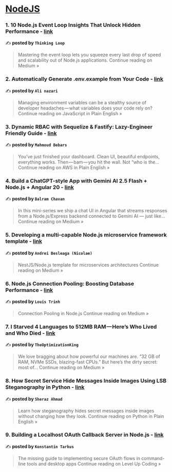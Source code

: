 
<h1><a href=https://medium.com/tag/nodejs/recommended target="_blank" rel="noopener noreferrer">NodeJS</a></h1>
<h3>1. 10 Node.js Event Loop Insights That Unlock Hidden Performance - <a href="https://medium.com/@ThinkingLoop/10-node-js-event-loop-insights-that-unlock-hidden-performance-ab5ae41f866a?source=rss------nodejs-5" target="_blank" rel="noopener noreferrer">link</a></h3>

✍️ **posted by `Thinking Loop`**

<blockquote>Mastering the event loop lets you squeeze every last drop of speed and scalability out of Node.js applications.
Continue reading on Medium »</blockquote>

<h3>2. Automatically Generate .env.example from Your Code - <a href="https://javascript.plainenglish.io/automatically-generate-env-example-from-your-code-8eec67a784d4?source=rss------nodejs-5" target="_blank" rel="noopener noreferrer">link</a></h3>

✍️ **posted by `Ali nazari`**

<blockquote>Managing environment variables can be a stealthy source of developer headaches — what variables does your code rely on?
Continue reading on JavaScript in Plain English »</blockquote>

<h3>3. Dynamic RBAC with Sequelize & Fastify: Lazy-Engineer Friendly Guide - <a href="https://aws.plainenglish.io/dynamic-rbac-with-sequelize-fastify-lazy-engineer-friendly-guide-7e577bd8c3ca?source=rss------nodejs-5" target="_blank" rel="noopener noreferrer">link</a></h3>

✍️ **posted by `Mahmoud Bebars`**

<blockquote>You’ve just finished your dashboard. Clean UI, beautiful endpoints, everything works. Then — bam — you hit the wall. Not “who is the…
Continue reading on AWS in Plain English »</blockquote>

<h3>4. Build a ChatGPT-style App with Gemini AI 2.5 Flash + Node.js + Angular 20 - <a href="https://balramchavan.medium.com/build-a-chatgpt-style-app-with-gemini-ai-2-5-flash-node-js-angular-20-e1d1f27026d5?source=rss------nodejs-5" target="_blank" rel="noopener noreferrer">link</a></h3>

✍️ **posted by `Balram Chavan`**

<blockquote>In this mini-series we ship a chat UI in Angular that streams responses from a Node.js/Express backend connected to Gemini AI — just like…
Continue reading on Medium »</blockquote>

<h3>5. Developing a multi-capable Node.js microservice framework template - <a href="https://medium.com/@andrei-besleaga/developing-a-multi-capable-microservice-framework-template-3f6a61ba9b65?source=rss------nodejs-5" target="_blank" rel="noopener noreferrer">link</a></h3>

✍️ **posted by `Andrei Besleaga (Nicolae)`**

<blockquote>NestJS/Node.js template for microservices architectures
Continue reading on Medium »</blockquote>

<h3>6. Node.js Connection Pooling: Boosting Database Performance - <a href="https://medium.com/@louistrinh/node-js-connection-pooling-boosting-database-performance-e69c43d18406?source=rss------nodejs-5" target="_blank" rel="noopener noreferrer">link</a></h3>

✍️ **posted by `Louis Trinh`**

<blockquote>Connection Pooling in Node.js
Continue reading on Medium »</blockquote>

<h3>7. I Starved 4 Languages to 512MB RAM — Here’s Who Lived and Who Died - <a href="https://medium.com/@optimzationking2/i-starved-4-languages-to-512mb-ram-heres-who-lived-and-who-died-b7de21e27b13?source=rss------nodejs-5" target="_blank" rel="noopener noreferrer">link</a></h3>

✍️ **posted by `TheOptimizationKing`**

<blockquote>We love bragging about how powerful our machines are. “32 GB of RAM, NVMe SSDs, blazing-fast CPUs.” But here’s the dirty secret: most of…
Continue reading on Medium »</blockquote>

<h3>8. How Secret Service Hide Messages Inside Images Using LSB Steganography in Python - <a href="https://python.plainenglish.io/how-secret-service-hide-messages-inside-images-using-lsb-steganography-in-python-511ad81c879d?source=rss------nodejs-5" target="_blank" rel="noopener noreferrer">link</a></h3>

✍️ **posted by `Sheraz Ahmad`**

<blockquote>Learn how steganography hides secret messages inside images without changing how they look.
Continue reading on Python in Plain English »</blockquote>

<h3>9. Building a Localhost OAuth Callback Server in Node.js - <a href="https://levelup.gitconnected.com/building-a-localhost-oauth-callback-server-in-node-js-866be0765d44?source=rss------nodejs-5" target="_blank" rel="noopener noreferrer">link</a></h3>

✍️ **posted by `Konstantin Tarkus`**

<blockquote>The missing guide to implementing secure OAuth flows in command-line tools and desktop apps
Continue reading on Level Up Coding »</blockquote>

